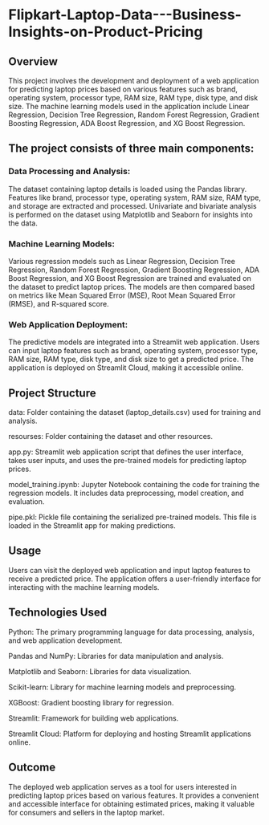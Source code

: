 # **Flipkart-Laptop-Data---Business-Insights-on-Product-Pricing**

## Overview

This project involves the development and deployment of a web application for predicting laptop prices based on various features such as brand, operating system, processor type, RAM size, RAM type, disk type, and disk size. The machine learning models used in the application include Linear Regression, Decision Tree Regression, Random Forest Regression, Gradient Boosting Regression, ADA Boost Regression, and XG Boost Regression.

## The project consists of three main components:

### Data Processing and Analysis: 
The dataset containing laptop details is loaded using the Pandas library. Features like brand, processor type, operating system, RAM size, RAM type, and storage are extracted and processed. Univariate and bivariate analysis is performed on the dataset using Matplotlib and Seaborn for insights into the data.

### Machine Learning Models: 
Various regression models such as Linear Regression, Decision Tree Regression, Random Forest Regression, Gradient Boosting Regression, ADA Boost Regression, and XG Boost Regression are trained and evaluated on the dataset to predict laptop prices. The models are then compared based on metrics like Mean Squared Error (MSE), Root Mean Squared Error (RMSE), and R-squared score.

### Web Application Deployment: 
The predictive models are integrated into a Streamlit web application. Users can input laptop features such as brand, operating system, processor type, RAM size, RAM type, disk type, and disk size to get a predicted price. The application is deployed on Streamlit Cloud, making it accessible online.

## Project Structure
data: Folder containing the dataset (laptop_details.csv) used for training and analysis.

resourses: Folder containing the dataset and other resources.

app.py: Streamlit web application script that defines the user interface, takes user inputs, and uses the pre-trained models for predicting laptop prices.

model_training.ipynb: Jupyter Notebook containing the code for training the regression models. It includes data preprocessing, model creation, and evaluation.

pipe.pkl: Pickle file containing the serialized pre-trained models. This file is loaded in the Streamlit app for making predictions.

## Usage
Users can visit the deployed web application and input laptop features to receive a predicted price. The application offers a user-friendly interface for interacting with the machine learning models.

## Technologies Used
Python: The primary programming language for data processing, analysis, and web application development.

Pandas and NumPy: Libraries for data manipulation and analysis.

Matplotlib and Seaborn: Libraries for data visualization.

Scikit-learn: Library for machine learning models and preprocessing.

XGBoost: Gradient boosting library for regression.

Streamlit: Framework for building web applications.

Streamlit Cloud: Platform for deploying and hosting Streamlit applications online.

## Outcome
The deployed web application serves as a tool for users interested in predicting laptop prices based on various features. It provides a convenient and accessible interface for obtaining estimated prices, making it valuable for consumers and sellers in the laptop market.

